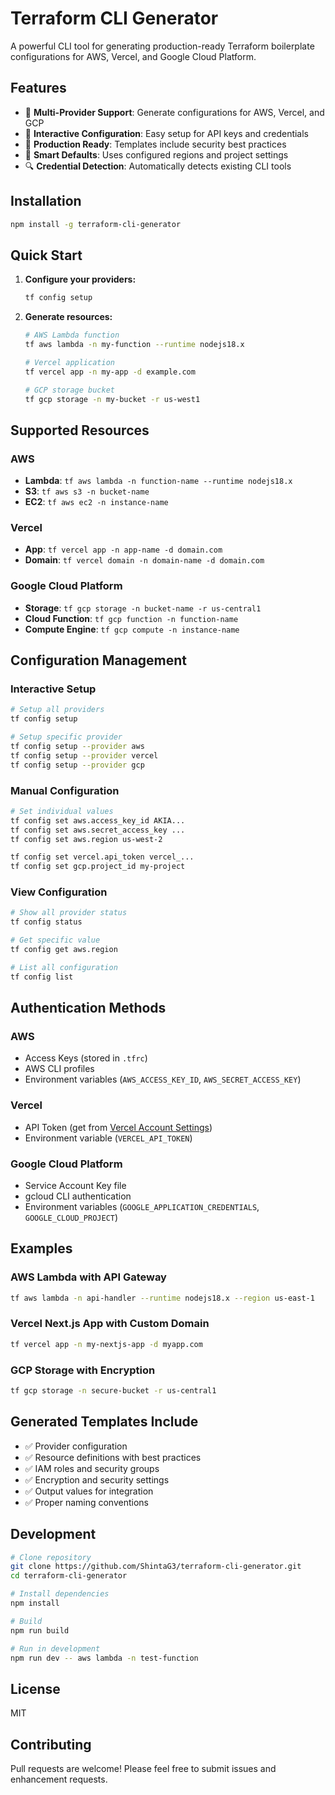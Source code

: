 # Terraform CLI Generator

A powerful CLI tool for generating production-ready Terraform boilerplate configurations for AWS, Vercel, and Google Cloud Platform.

## Features

- 🚀 **Multi-Provider Support**: Generate configurations for AWS, Vercel, and GCP
- 🔧 **Interactive Configuration**: Easy setup for API keys and credentials
- 📝 **Production Ready**: Templates include security best practices
- 🎯 **Smart Defaults**: Uses configured regions and project settings
- 🔍 **Credential Detection**: Automatically detects existing CLI tools

## Installation

```bash
npm install -g terraform-cli-generator
```

## Quick Start

1. **Configure your providers:**
   ```bash
   tf config setup
   ```

2. **Generate resources:**
   ```bash
   # AWS Lambda function
   tf aws lambda -n my-function --runtime nodejs18.x
   
   # Vercel application
   tf vercel app -n my-app -d example.com
   
   # GCP storage bucket
   tf gcp storage -n my-bucket -r us-west1
   ```

## Supported Resources

### AWS
- **Lambda**: `tf aws lambda -n function-name --runtime nodejs18.x`
- **S3**: `tf aws s3 -n bucket-name`
- **EC2**: `tf aws ec2 -n instance-name`

### Vercel
- **App**: `tf vercel app -n app-name -d domain.com`
- **Domain**: `tf vercel domain -n domain-name -d domain.com`

### Google Cloud Platform
- **Storage**: `tf gcp storage -n bucket-name -r us-central1`
- **Cloud Function**: `tf gcp function -n function-name`
- **Compute Engine**: `tf gcp compute -n instance-name`

## Configuration Management

### Interactive Setup
```bash
# Setup all providers
tf config setup

# Setup specific provider
tf config setup --provider aws
tf config setup --provider vercel
tf config setup --provider gcp
```

### Manual Configuration
```bash
# Set individual values
tf config set aws.access_key_id AKIA...
tf config set aws.secret_access_key ...
tf config set aws.region us-west-2

tf config set vercel.api_token vercel_...
tf config set gcp.project_id my-project
```

### View Configuration
```bash
# Show all provider status
tf config status

# Get specific value
tf config get aws.region

# List all configuration
tf config list
```

## Authentication Methods

### AWS
- Access Keys (stored in `.tfrc`)
- AWS CLI profiles
- Environment variables (`AWS_ACCESS_KEY_ID`, `AWS_SECRET_ACCESS_KEY`)

### Vercel
- API Token (get from [Vercel Account Settings](https://vercel.com/account/tokens))
- Environment variable (`VERCEL_API_TOKEN`)

### Google Cloud Platform
- Service Account Key file
- gcloud CLI authentication
- Environment variables (`GOOGLE_APPLICATION_CREDENTIALS`, `GOOGLE_CLOUD_PROJECT`)

## Examples

### AWS Lambda with API Gateway
```bash
tf aws lambda -n api-handler --runtime nodejs18.x --region us-east-1
```

### Vercel Next.js App with Custom Domain
```bash
tf vercel app -n my-nextjs-app -d myapp.com
```

### GCP Storage with Encryption
```bash
tf gcp storage -n secure-bucket -r us-central1
```

## Generated Templates Include

- ✅ Provider configuration
- ✅ Resource definitions with best practices
- ✅ IAM roles and security groups
- ✅ Encryption and security settings
- ✅ Output values for integration
- ✅ Proper naming conventions

## Development

```bash
# Clone repository
git clone https://github.com/ShintaG3/terraform-cli-generator.git
cd terraform-cli-generator

# Install dependencies
npm install

# Build
npm run build

# Run in development
npm run dev -- aws lambda -n test-function
```

## License

MIT

## Contributing

Pull requests are welcome! Please feel free to submit issues and enhancement requests.
